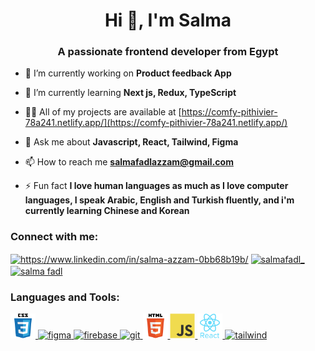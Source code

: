 <h1 align="center">Hi 👋, I'm Salma</h1>
<h3 align="center">A passionate frontend developer from Egypt</h3>

- 🔭 I’m currently working on **Product feedback App**

- 🌱 I’m currently learning **Next js, Redux, TypeScript**

- 👨‍💻 All of my projects are available at [https://comfy-pithivier-78a241.netlify.app/](https://comfy-pithivier-78a241.netlify.app/)

- 💬 Ask me about **Javascript, React, Tailwind, Figma**

- 📫 How to reach me **salmafadlazzam@gmail.com**

- ⚡ Fun fact **I love human languages as much as I love computer languages, I speak Arabic, English and Turkish fluently, and i'm currently learning Chinese and Korean**

<h3 align="left">Connect with me:</h3>
<p align="left">
<a href="https://linkedin.com/in/https://www.linkedin.com/in/salma-azzam-0bb68b19b/" target="blank"><img align="center" src="https://raw.githubusercontent.com/rahuldkjain/github-profile-readme-generator/master/src/images/icons/Social/linked-in-alt.svg" alt="https://www.linkedin.com/in/salma-azzam-0bb68b19b/" height="30" width="40" /></a>
<a href="https://instagram.com/salmafadl_" target="blank"><img align="center" src="https://raw.githubusercontent.com/rahuldkjain/github-profile-readme-generator/master/src/images/icons/Social/instagram.svg" alt="salmafadl_" height="30" width="40" /></a>
<a href="https://www.leetcode.com/salma fadl" target="blank"><img align="center" src="https://raw.githubusercontent.com/rahuldkjain/github-profile-readme-generator/master/src/images/icons/Social/leet-code.svg" alt="salma fadl" height="30" width="40" /></a>
</p>

<h3 align="left">Languages and Tools:</h3>
<p align="left"> <a href="https://www.w3schools.com/css/" target="_blank" rel="noreferrer"> <img src="https://raw.githubusercontent.com/devicons/devicon/master/icons/css3/css3-original-wordmark.svg" alt="css3" width="40" height="40"/> </a> <a href="https://www.figma.com/" target="_blank" rel="noreferrer"> <img src="https://www.vectorlogo.zone/logos/figma/figma-icon.svg" alt="figma" width="40" height="40"/> </a> <a href="https://firebase.google.com/" target="_blank" rel="noreferrer"> <img src="https://www.vectorlogo.zone/logos/firebase/firebase-icon.svg" alt="firebase" width="40" height="40"/> </a> <a href="https://git-scm.com/" target="_blank" rel="noreferrer"> <img src="https://www.vectorlogo.zone/logos/git-scm/git-scm-icon.svg" alt="git" width="40" height="40"/> </a> <a href="https://www.w3.org/html/" target="_blank" rel="noreferrer"> <img src="https://raw.githubusercontent.com/devicons/devicon/master/icons/html5/html5-original-wordmark.svg" alt="html5" width="40" height="40"/> </a> <a href="https://developer.mozilla.org/en-US/docs/Web/JavaScript" target="_blank" rel="noreferrer"> <img src="https://raw.githubusercontent.com/devicons/devicon/master/icons/javascript/javascript-original.svg" alt="javascript" width="40" height="40"/> </a> <a href="https://reactjs.org/" target="_blank" rel="noreferrer"> <img src="https://raw.githubusercontent.com/devicons/devicon/master/icons/react/react-original-wordmark.svg" alt="react" width="40" height="40"/> </a> <a href="https://tailwindcss.com/" target="_blank" rel="noreferrer"> <img src="https://www.vectorlogo.zone/logos/tailwindcss/tailwindcss-icon.svg" alt="tailwind" width="40" height="40"/> </a> </p>
